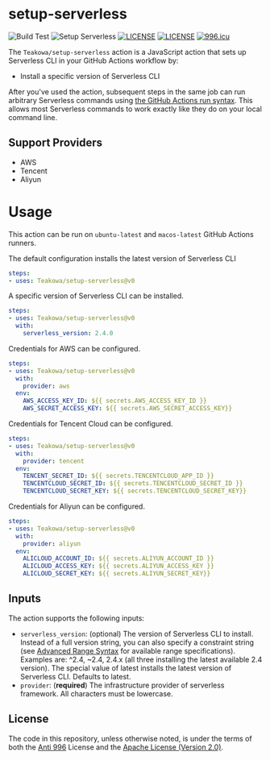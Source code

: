 # setup-serverless

![Build Test](https://github.com/Teakowa/setup-serverless/workflows/Build%20Test/badge.svg)
![Setup Serverless](https://github.com/Teakowa/setup-serverless/workflows/Setup%20Serverless/badge.svg)
[![LICENSE](https://img.shields.io/badge/License-Apache--2.0-green.svg?style=flat-square)](LICENSE)
[![LICENSE](https://img.shields.io/badge/License-Anti%20996-blue.svg?style=flat-square)](https://github.com/996icu/996.ICU/blob/master/LICENSE)
[![996.icu](https://img.shields.io/badge/Link-996.icu-red.svg?style=flat-square)](https://996.icu)

The `Teakowa/setup-serverless` action is a JavaScript action that sets up Serverless CLI  in your GitHub Actions workflow by:

- Install a specific version of Serverless CLI

After you've used the action, subsequent steps in the same job can run arbitrary Serverless commands using [the GitHub Actions run syntax](https://help.github.com/en/actions/reference/workflow-syntax-for-github-actions#jobsjob_idstepsrun). This allows most Serverless commands to work exactly like they do on your local command line.

## Support Providers

- AWS
- Tencent
- Aliyun

# Usage

This action can be run on `ubuntu-latest` and `macos-latest` GitHub Actions runners.

The default configuration installs the latest version of Serverless CLI

```yaml
steps:
- uses: Teakowa/setup-serverless@v0
```

A specific version of Serverless CLI can be installed.

```yaml
steps:
- uses: Teakowa/setup-serverless@v0
  with:
    serverless_version: 2.4.0
```

Credentials for AWS can be configured.

```yaml
steps:
- uses: Teakowa/setup-serverless@v0
  with:
    provider: aws
  env:
    AWS_ACCESS_KEY_ID: ${{ secrets.AWS_ACCESS_KEY_ID }}
    AWS_SECRET_ACCESS_KEY: ${{ secrets.AWS_SECRET_ACCESS_KEY}}
```

Credentials for Tencent Cloud can be configured.

```yaml
steps:
- uses: Teakowa/setup-serverless@v0
  with:
    provider: tencent
  env:
    TENCENT_SECRET_ID: ${{ secrets.TENCENTCLOUD_APP_ID }}
    TENCENTCLOUD_SECRET_ID: ${{ secrets.TENCENTCLOUD_SECRET_ID }}
    TENCENTCLOUD_SECRET_KEY: ${{ secrets.TENCENTCLOUD_SECRET_KEY}}
```

Credentials for Aliyun can be configured.

```yaml
steps:
- uses: Teakowa/setup-serverless@v0
  with:
    provider: aliyun
  env:
    ALICLOUD_ACCOUNT_ID: ${{ secrets.ALIYUN_ACCOUNT_ID }}
    ALICLOUD_ACCESS_KEY: ${{ secrets.ALIYUN_ACCESS_KEY }}
    ALICLOUD_SECRET_KEY: ${{ secrets.ALIYUN_SECRET_KEY}}
```

## Inputs

The action supports the following inputs:

- `serverless_version`: (optional) The version of Serverless CLI to install. Instead of a full version string, you can also specify a constraint string (see [Advanced Range Syntax](https://www.npmjs.com/package/semver#advanced-range-syntax) for available range specifications). Examples are: ^2.4, ~2.4, 2.4.x (all three installing the latest available 2.4 version). The special value of latest installs the latest version of Serverless CLI. Defaults to latest.
- `provider`: (**required**) The infrastructure provider of serverless framework. All characters must be lowercase.

## License

The code in this repository, unless otherwise noted, is under the terms of both the [Anti 996](./LICENSE-ANTI996) License and the [Apache License (Version 2.0)](./LICENSE-APACHE).